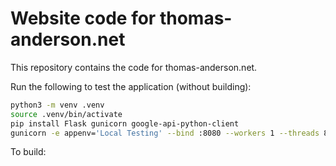 # Website code for thomas-anderson.net

This repository contains the code for thomas-anderson.net. 

Run the following to test the application (without building):

```bash
python3 -m venv .venv
source .venv/bin/activate
pip install Flask gunicorn google-api-python-client
gunicorn -e appenv='Local Testing' --bind :8080 --workers 1 --threads 8 core:site
```

To build: